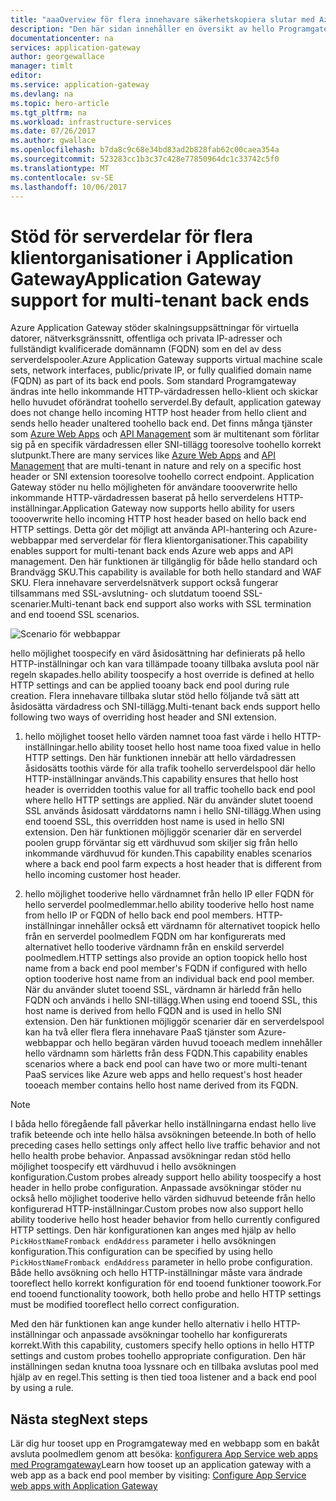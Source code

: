```yaml
---
title: "aaaOverview för flera innehavare säkerhetskopiera slutar med Azure Programgateway | Microsoft Docs"
description: "Den här sidan innehåller en översikt av hello Programgateway stöd för flera innehavare-servrar."
documentationcenter: na
services: application-gateway
author: georgewallace
manager: timlt
editor: 
ms.service: application-gateway
ms.devlang: na
ms.topic: hero-article
ms.tgt_pltfrm: na
ms.workload: infrastructure-services
ms.date: 07/26/2017
ms.author: gwallace
ms.openlocfilehash: b7da8c9c68e34bd83ad2b828fab62c00caea354a
ms.sourcegitcommit: 523283cc1b3c37c428e77850964dc1c33742c5f0
ms.translationtype: MT
ms.contentlocale: sv-SE
ms.lasthandoff: 10/06/2017
---
```

# <a name="application-gateway-support-for-multi-tenant-back-ends"></a><span data-ttu-id="873fd-103">Stöd för serverdelar för flera klientorganisationer i Application Gateway</span><span class="sxs-lookup"><span data-stu-id="873fd-103">Application Gateway support for multi-tenant back ends</span></span>

<span data-ttu-id="873fd-104">Azure Application Gateway stöder skalningsuppsättningar för virtuella datorer, nätverksgränssnitt, offentliga och privata IP-adresser och fullständigt kvalificerade domännamn (FQDN) som en del av dess serverdelspooler.</span><span class="sxs-lookup"><span data-stu-id="873fd-104">Azure Application Gateway supports virtual machine scale sets, network interfaces, public/private IP, or fully qualified domain name (FQDN) as part of its back end pools.</span></span> <span data-ttu-id="873fd-105">Som standard Programgateway ändras inte hello inkommande HTTP-värdadressen hello-klient och skickar hello huvudet oförändrat toohello serverdel.</span><span class="sxs-lookup"><span data-stu-id="873fd-105">By default, application gateway does not change hello incoming HTTP host header from hello client and sends hello header unaltered toohello back end.</span></span> <span data-ttu-id="873fd-106">Det finns många tjänster som [Azure Web Apps](../app-service-web/app-service-web-overview.md) och [API Management](../api-management/api-management-key-concepts.md) som är multitenant som förlitar sig på en specifik värdadressen eller SNI-tillägg tooresolve toohello korrekt slutpunkt.</span><span class="sxs-lookup"><span data-stu-id="873fd-106">There are many services like [Azure Web Apps](../app-service-web/app-service-web-overview.md) and [API Management](../api-management/api-management-key-concepts.md) that are multi-tenant in nature and rely on a specific host header or SNI extension tooresolve toohello correct endpoint.</span></span> <span data-ttu-id="873fd-107">Application Gateway stöder nu hello möjligheten för användare toooverwrite hello inkommande HTTP-värdadressen baserat på hello serverdelens HTTP-inställningar.</span><span class="sxs-lookup"><span data-stu-id="873fd-107">Application Gateway now supports hello ability for users toooverwrite hello incoming HTTP host header based on hello back end HTTP settings.</span></span> <span data-ttu-id="873fd-108">Detta gör det möjligt att använda API-hantering och Azure-webbappar med serverdelar för flera klientorganisationer.</span><span class="sxs-lookup"><span data-stu-id="873fd-108">This capability enables support for multi-tenant back ends Azure web apps and API management.</span></span> <span data-ttu-id="873fd-109">Den här funktionen är tillgänglig för både hello standard och Brandvägg SKU.</span><span class="sxs-lookup"><span data-stu-id="873fd-109">This capability is available for both hello standard and WAF SKU.</span></span> <span data-ttu-id="873fd-110">Flera innehavare serverdelsnätverk support också fungerar tillsammans med SSL-avslutning- och slutdatum tooend SSL-scenarier.</span><span class="sxs-lookup"><span data-stu-id="873fd-110">Multi-tenant back end support also works with SSL termination and end tooend SSL scenarios.</span></span>

![Scenario för webbappar](./media/application-gateway-web-app-overview/scenario.png)

<span data-ttu-id="873fd-112">hello möjlighet toospecify en värd åsidosättning har definierats på hello HTTP-inställningar och kan vara tillämpade tooany tillbaka avsluta pool när regeln skapades.</span><span class="sxs-lookup"><span data-stu-id="873fd-112">hello ability toospecify a host override is defined at hello HTTP settings and can be applied tooany back end pool during rule creation.</span></span> <span data-ttu-id="873fd-113">Flera innehavare tillbaka slutar stöd hello följande två sätt att åsidosätta värdadress och SNI-tillägg.</span><span class="sxs-lookup"><span data-stu-id="873fd-113">Multi-tenant back ends support hello following two ways of overriding host header and SNI extension.</span></span>

1. <span data-ttu-id="873fd-114">hello möjlighet tooset hello värden namnet tooa fast värde i hello HTTP-inställningar.</span><span class="sxs-lookup"><span data-stu-id="873fd-114">hello ability tooset hello host name tooa fixed value in hello HTTP settings.</span></span> <span data-ttu-id="873fd-115">Den här funktionen innebär att hello värdadressen åsidosätts toothis värde för alla trafik toohello serverdelspool där hello HTTP-inställningar används.</span><span class="sxs-lookup"><span data-stu-id="873fd-115">This capability ensures that hello host header is overridden toothis value for all traffic toohello back end pool where hello HTTP settings are applied.</span></span> <span data-ttu-id="873fd-116">När du använder slutet tooend SSL används åsidosatt värddatorns namn i hello SNI-tillägg.</span><span class="sxs-lookup"><span data-stu-id="873fd-116">When using end tooend SSL, this overridden host name is used in hello SNI extension.</span></span> <span data-ttu-id="873fd-117">Den här funktionen möjliggör scenarier där en serverdel poolen grupp förväntar sig ett värdhuvud som skiljer sig från hello inkommande värdhuvud för kunden.</span><span class="sxs-lookup"><span data-stu-id="873fd-117">This capability enables scenarios where a back end pool farm expects a host header that is different from hello incoming customer host header.</span></span>

2. <span data-ttu-id="873fd-118">hello möjlighet tooderive hello värdnamnet från hello IP eller FQDN för hello serverdel poolmedlemmar.</span><span class="sxs-lookup"><span data-stu-id="873fd-118">hello ability tooderive hello host name from hello IP or FQDN of hello back end pool members.</span></span> <span data-ttu-id="873fd-119">HTTP-inställningar innehåller också ett värdnamn för alternativet toopick hello från en serverdel poolmedlem FQDN om har konfigurerats med alternativet hello tooderive värdnamn från en enskild serverdel poolmedlem.</span><span class="sxs-lookup"><span data-stu-id="873fd-119">HTTP settings also provide an option toopick hello host name from a back end pool member's FQDN if configured with hello option tooderive host name from an individual back end pool member.</span></span> <span data-ttu-id="873fd-120">När du använder slutet tooend SSL, värdnamn är härledd från hello FQDN och används i hello SNI-tillägg.</span><span class="sxs-lookup"><span data-stu-id="873fd-120">When using end tooend SSL, this host name is derived from hello FQDN and is used in hello SNI extension.</span></span> <span data-ttu-id="873fd-121">Den här funktionen möjliggör scenarier där en serverdelspool kan ha två eller flera flera innehavare PaaS tjänster som Azure-webbappar och hello begäran värden huvud tooeach medlem innehåller hello värdnamn som härletts från dess FQDN.</span><span class="sxs-lookup"><span data-stu-id="873fd-121">This capability enables scenarios where a back end pool can have two or more multi-tenant PaaS services like Azure web apps and hello request's host header tooeach member contains hello host name derived from its FQDN.</span></span>

> [!NOTE]
> <span data-ttu-id="873fd-122">I båda hello föregående fall påverkar hello inställningarna endast hello live trafik beteende och inte hello hälsa avsökningen beteende.</span><span class="sxs-lookup"><span data-stu-id="873fd-122">In both of hello preceding cases hello settings only affect hello live traffic behavior and not hello health probe behavior.</span></span> <span data-ttu-id="873fd-123">Anpassad avsökningar redan stöd hello möjlighet toospecify ett värdhuvud i hello avsökningen konfiguration.</span><span class="sxs-lookup"><span data-stu-id="873fd-123">Custom probes already support hello ability toospecify a host header in hello probe configuration.</span></span> <span data-ttu-id="873fd-124">Anpassade avsökningar stöder nu också hello möjlighet tooderive hello värden sidhuvud beteende från hello konfigurerad HTTP-inställningar.</span><span class="sxs-lookup"><span data-stu-id="873fd-124">Custom probes now also support hello ability tooderive hello host header behavior from hello currently configured HTTP settings.</span></span> <span data-ttu-id="873fd-125">Den här konfigurationen kan anges med hjälp av hello `PickHostNameFromback endAddress` parameter i hello avsökningen konfiguration.</span><span class="sxs-lookup"><span data-stu-id="873fd-125">This configuration can be specified by using hello `PickHostNameFromback endAddress` parameter in hello probe configuration.</span></span> <span data-ttu-id="873fd-126">Både hello avsökning och hello HTTP-inställningar måste vara ändrade tooreflect hello korrekt konfiguration för end tooend funktioner toowork.</span><span class="sxs-lookup"><span data-stu-id="873fd-126">For end tooend functionality toowork, both hello probe and hello HTTP settings must be modified tooreflect hello correct configuration.</span></span>

<span data-ttu-id="873fd-127">Med den här funktionen kan ange kunder hello alternativ i hello HTTP-inställningar och anpassade avsökningar toohello har konfigurerats korrekt.</span><span class="sxs-lookup"><span data-stu-id="873fd-127">With this capability, customers specify hello options in hello HTTP settings and custom probes toohello appropriate configuration.</span></span> <span data-ttu-id="873fd-128">Den här inställningen sedan knutna tooa lyssnare och en tillbaka avslutas pool med hjälp av en regel.</span><span class="sxs-lookup"><span data-stu-id="873fd-128">This setting is then tied tooa listener and a back end pool by using a rule.</span></span>

## <a name="next-steps"></a><span data-ttu-id="873fd-129">Nästa steg</span><span class="sxs-lookup"><span data-stu-id="873fd-129">Next steps</span></span>

<span data-ttu-id="873fd-130">Lär dig hur tooset upp en Programgateway med en webbapp som en bakåt avsluta poolmedlem genom att besöka: [konfigurera App Service web apps med Programgateway](application-gateway-web-app-powershell.md)</span><span class="sxs-lookup"><span data-stu-id="873fd-130">Learn how tooset up an application gateway with a web app as a back end pool member by visiting: [Configure App Service web apps with Application Gateway](application-gateway-web-app-powershell.md)</span></span>
